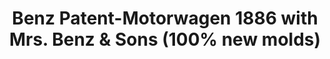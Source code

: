 ---
layout: product
title: "Benz Patent-Motorwagen 1886 with Mrs. Benz & Sons (100% new molds)"
price: "TBA" 
desc: "Maketa"
img_path: "/assets/img/ICM 24041.webp"
brand: "N/A"
available: false
special_offer: false
new: false
soon: false
cat: "010000"
subcat: "013600"
subsubcat: "0N/A"
sifra: "ICM 24041"
popular: false
---